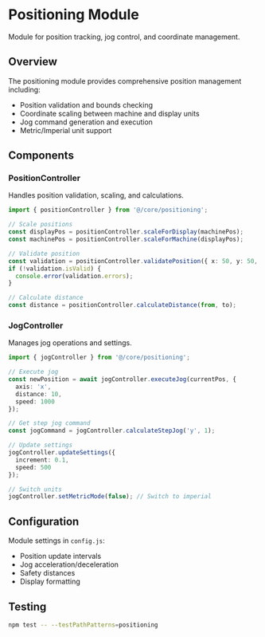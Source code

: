 # Positioning Module

Module for position tracking, jog control, and coordinate management.

## Overview

The positioning module provides comprehensive position management including:
- Position validation and bounds checking
- Coordinate scaling between machine and display units
- Jog command generation and execution
- Metric/Imperial unit support

## Components

### PositionController
Handles position validation, scaling, and calculations.

```typescript
import { positionController } from '@/core/positioning';

// Scale positions
const displayPos = positionController.scaleForDisplay(machinePos);
const machinePos = positionController.scaleForMachine(displayPos);

// Validate position
const validation = positionController.validatePosition({ x: 50, y: 50, z: 10 });
if (!validation.isValid) {
  console.error(validation.errors);
}

// Calculate distance
const distance = positionController.calculateDistance(from, to);
```

### JogController
Manages jog operations and settings.

```typescript
import { jogController } from '@/core/positioning';

// Execute jog
const newPosition = await jogController.executeJog(currentPos, {
  axis: 'x',
  distance: 10,
  speed: 1000
});

// Get step jog command
const jogCommand = jogController.calculateStepJog('y', 1);

// Update settings
jogController.updateSettings({
  increment: 0.1,
  speed: 500
});

// Switch units
jogController.setMetricMode(false); // Switch to imperial
```

## Configuration

Module settings in `config.js`:
- Position update intervals
- Jog acceleration/deceleration  
- Safety distances
- Display formatting

## Testing

```bash
npm test -- --testPathPatterns=positioning
```